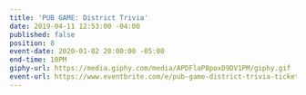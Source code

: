 ```yaml
---
title: 'PUB GAME: District Trivia'
date: 2019-04-11 12:53:00 -04:00
published: false
position: 8
event-date: 2020-01-02 20:00:00 -05:00
end-time: 10PM
giphy-url: https://media.giphy.com/media/APDFlaP8poxD9DV1PM/giphy.gif
event-url: https://www.eventbrite.com/e/pub-game-district-trivia-tickets-87726774143
---
```


